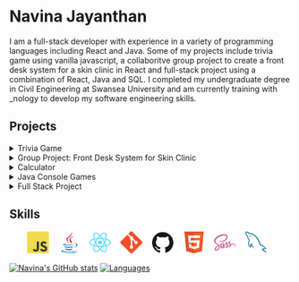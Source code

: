 # Navina Jayanthan

I am a full-stack developer with experience in a variety of programming languages including React and Java. Some of my projects include trivia game using vanilla javascript, a collaboritve group project to create a front desk system for a skin clinic in React and full-stack project using a combination of React, Java and SQL. I completed my undergraduate degree in Civil Engineering at Swansea University and am currently training with _nology to develop my software engineering skills. 

## Projects
<details>
  <summary>Trivia Game</summary>   
  <br>
  A classic trivia game built using HTML, SCSS and vanilla JavaScript. The game utilises JavaScript to make it more interactive by indicating whether a selected answer is right or wrong as well as the question progress and score count.
</details>

<details>
  <summary>Group Project: Front Desk System for Skin Clinic</summary>
  <br>
  A collaborative project completed alongside the other trainees at _nology, which involved creating a front desk and stock system for a skin clinic. We used HTML, SASS & React for the frontend and Firebase authentication for a login system. The components/pages are unit tested using React Testing Library. We utilised Scrum to complete this project, in 4 day sprints across 2 weeks.
</details>

<details>
  <summary>Calculator</summary>
  <br>
  A web application for a calculator using vanilla JS, HTML and SCSS. The calculator has fairly basic functionality and can complete the following operations: add, subtract, multiply and divide. 
</details>

<details>
  <summary>Java Console Games</summary>
  <br>
  The card game Snap and the game Hangman created using Java, that utilises the console for the user interface.
</details>

<details>
  <summary>Full Stack Project</summary>
  <br>
  A full stack web application that uses React for the front-end, SQL to create and store the database and Java and SpringBoot to make the API that interacts with the database and the front-end.
</details>


## Skills
<p align="center">
  <img height="40" src="https://raw.githubusercontent.com/devicons/devicon/master/icons/javascript/javascript-original.svg">&nbsp;&nbsp;&nbsp;
  <img height="40" src="https://raw.githubusercontent.com/devicons/devicon/master/icons/java/java-original.svg">&nbsp;&nbsp;&nbsp;
  <img height="40" src="https://raw.githubusercontent.com/devicons/devicon/master/icons/react/react-original.svg">&nbsp;&nbsp;&nbsp;
  <img height="40" src="https://raw.githubusercontent.com/devicons/devicon/master/icons/git/git-original.svg">&nbsp;&nbsp;&nbsp;
  <img height="40" src="https://raw.githubusercontent.com/devicons/devicon/master/icons/github/github-original.svg">&nbsp;&nbsp;&nbsp;
  <img height="40" src="https://raw.githubusercontent.com/devicons/devicon/master/icons/html5/html5-original.svg">&nbsp;&nbsp;&nbsp;
  <img height="40" src="https://raw.githubusercontent.com/devicons/devicon/master/icons/sass/sass-original.svg">&nbsp;&nbsp;&nbsp;
  <img height="40" src="https://raw.githubusercontent.com/devicons/devicon/master/icons/mysql/mysql-original.svg">&nbsp;&nbsp;&nbsp;
</p>

[![Navina's GitHub stats](https://github-readme-stats.vercel.app/api?username=navina321)](https://github.com/navina321/github-readme-stats)
[![Languages](https://github-readme-stats.vercel.app/api/top-langs/?username=navina321&layout=compact)](https://github.com/navina321/github-readme-stats)



<!--
**navina321/navina321** is a ✨ _special_ ✨ repository because its `README.md` (this file) appears on your GitHub profile.

Here are some ideas to get you started:

- 🔭 I’m currently working on ...
- 🌱 I’m currently learning ...
- 👯 I’m looking to collaborate on ...
- 🤔 I’m looking for help with ...
- 💬 Ask me about ...
- 📫 How to reach me: ...
- 😄 Pronouns: ...
- ⚡ Fun fact: ...
-->
